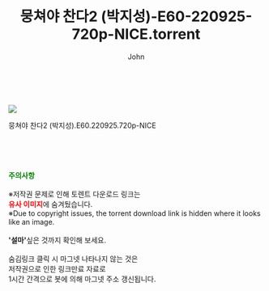 ﻿---
layout: post
title:  "    뭉쳐야 찬다2 (박지성)-E60-220925-720p-NICE.torrent"
author: John
categories: [ TV ]
tags: [  ]
image: https://torrentrj55.com/uploadfile/full/3a90c9731538330548c006b4ee9355c2f6bf35a9.jpg 
description: "    뭉쳐야 찬다2 (박지성)-E60-220925-720p-NICE torrent 정보 공유"
toc: true
toc_sticky: true
---

<br>
<p><img src="https://torrentrj55.com/uploadfile/full/3a90c9731538330548c006b4ee9355c2f6bf35a9.jpg"/></p>
 뭉쳐야 찬다2 (박지성).E60.220925.720p-NICE  
    
<br><br><br>
<p data-ke-size="size16"><b><span style="color: green;">주의사항</span></b><br /><br />※저작권 문제로 인해 토렌트 다운로드 링크는<br /><b><span style="color: red;">유사 이미지</span></b>에 숨겨뒀습니다.<br />※Due to copyright issues, the torrent download link is hidden where it looks like an image.<br /><br /><b>'설마'</b>싶은 것까지 확인해 보세요.<br /><br />숨김링크 클릭 시 마그넷 나타나지 않는 것은<br />저작권으로 인한 링크만료 자료로<br />1시간 간격으로 봇에 의해 마그넷 주소 갱신됩니다.</p>
